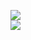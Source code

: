 [![](https://img.shields.io/badge/Made%20With-Github%20Spray-lightgrey.svg?style=for-the-badge&logo=github)](https://github.com/Annihil/github-spray#32349)  
[![](https://i.imgur.com/2DrTn0Z.gif)](https://github.com/Annihil/github-spray)